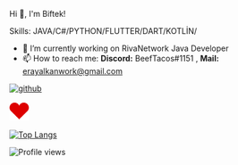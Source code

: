Hi 👋, I'm Biftek!


Skills: JAVA/C#/PYTHON/FLUTTER/DART/KOTLİN/

- 🔭 I’m currently working on RivaNetwork Java Developer 
- 📫 How to reach me: **Discord:** BeefTacos#1151 , **Mail:** erayalkanwork@gmail.com 


[<img src='https://cdn.jsdelivr.net/npm/simple-icons@3.0.1/icons/github.svg' alt='github' height='40'>](https://github.com/Biftek)  

<a href='https://docs.github.com/en/github/supporting-the-open-source-community-with-github-sponsors'><img src='https://raw.githubusercontent.com/acervenky/animated-github-badges/master/assets/sponsorbadge.gif' width='35' height='35'></a> 

[![Top Langs](https://github-readme-stats.vercel.app/api/top-langs/?username=Biftek&layout=compact&show_icons=true&theme=radical)](https://github.com/anuraghazra/github-readme-stats)


![Profile views](https://gpvc.arturio.dev/Biftek)  
